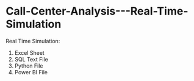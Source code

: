 # Call-Center-Analysis---Real-Time-Simulation

Real Time Simulation:
1. Excel Sheet
2. SQL Text File
3. Python File
4. Power BI File
